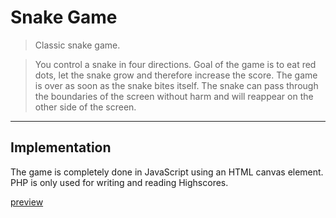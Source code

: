 # Snake Game
>Classic snake game.

>You control a snake in four directions. Goal of the game is to eat red dots, let the snake grow and therefore increase the score. The game is over as soon as the snake bites itself. The snake can pass through the boundaries of the screen without harm and will reappear on the other side of the screen.
---
## Implementation
The game is completely done in JavaScript using an HTML canvas element. PHP is only used for writing and reading Highscores.

[preview](web_snake.png)

